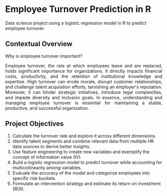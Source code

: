 # Employee Turnover Prediction in R
Data science project using a logistic regression model in R to predict employee turnover.

## Contextual Overview

Why is employee turnover important? <br>

<p align="justify">Employee turnover, the rate at which employees leave and are replaced, holds significant importance for organizations. It directly impacts financial costs, productivity, and the retention of institutional knowledge and expertise. High turnover can erode morale, disrupt customer relationships, and challenge talent acquisition efforts, tarnishing an employer's reputation. Moreover, it can hinder strategic initiatives, introduce legal complexities, and impede diversity and inclusion goals. In essence, understanding and managing employee turnover is essential for maintaining a stable, productive, and successful organization.</p>

## Project Objectives

1. Calculate the turnover rate and explore it across different dimensions.
2. Identify talent segments and combine relevant data from multiple HR data sources to derive better insights.
3. Use feature engineering to create new variables and exemplify the concept of information value (IV).
4. Build a logistic regression model to predict turnover while accounting for multicollinearity among variables.
5. Evaluate the accuracy of the model and categorize employees into specific risk buckets.
6. Formulate an intervention strategy and estimate its return on investment (ROI).
